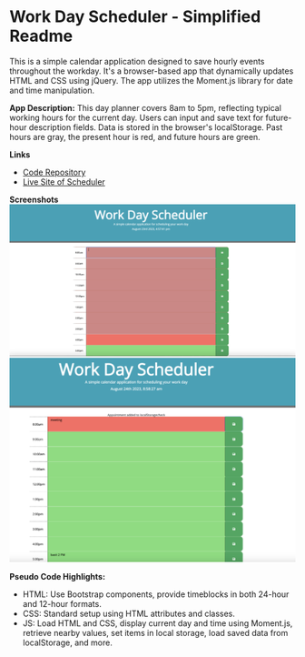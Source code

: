 # Work Day Scheduler - Simplified Readme

This is a simple calendar application designed to save hourly events throughout the workday. It's a browser-based app that dynamically updates HTML and CSS using jQuery. The app utilizes the Moment.js library for date and time manipulation.

**App Description:**
This day planner covers 8am to 5pm, reflecting typical working hours for the current day. Users can input and save text for future-hour description fields. Data is stored in the browser's localStorage. Past hours are gray, the present hour is red, and future hours are green.

**Links**
- [Code Repository](https://github.com/basitmalik97/Time-Mark-scheduler)
- [Live Site of Scheduler](https://basitmalik97.github.io/Time-Mark-scheduler/)

**Screenshots**
![Main Page Screenshot](scheduler.png)
![Main Page Screenshot](local-storage-message.png)


**Pseudo Code Highlights:**
- HTML: Use Bootstrap components, provide timeblocks in both 24-hour and 12-hour formats.
- CSS: Standard setup using HTML attributes and classes.
- JS: Load HTML and CSS, display current day and time using Moment.js, retrieve nearby values, set items in local storage, load saved data from localStorage, and more.

